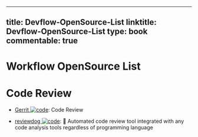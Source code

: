 
---
title: Devflow-OpenSource-List
linktitle: Devflow-OpenSource-List
type: book
commentable: true
---

# Workflow OpenSource List

# Code Review

- [Gerrit ![code](https://martrix-usa.oss-accelerate.aliyuncs.com/logo/code.svg)](https://www.gerritcodereview.com/about.html): Code Review

- [reviewdog ![code](https://martrix-usa.oss-accelerate.aliyuncs.com/logo/code.svg)](https://github.com/reviewdog/reviewdog): 🐶 Automated code review tool integrated with any code analysis tools regardless of programming language

    